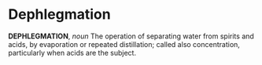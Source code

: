 # Dephlegmation

**DEPHLEGMATION**, _noun_ The operation of separating water from spirits and acids, by evaporation or repeated distillation; called also concentration, particularly when acids are the subject.